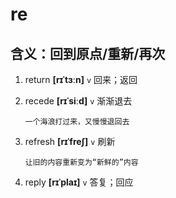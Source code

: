 # re

## 含义：回到原点/重新/再次

1. return **[rɪˈtɜːn]** `v` 回来；返回

2. recede **[rɪˈsiːd]** `v` 渐渐退去

   ```
   一个海浪打过来，又慢慢退回去
   ```

3. refresh **[rɪˈfreʃ]** `v` 刷新

   ```
   让旧的内容重新变为“新鲜的”内容
   ```

4. reply **[rɪˈplaɪ]** `v` 答复；回应

